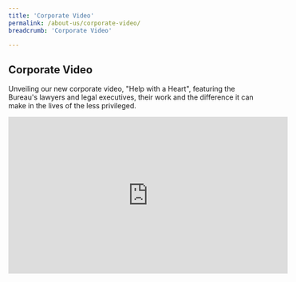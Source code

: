 ```yaml
---
title: 'Corporate Video'
permalink: /about-us/corporate-video/
breadcrumb: 'Corporate Video'

---
```


## Corporate Video

Unveiling our new corporate video, "Help with a Heart", featuring the Bureau's lawyers and legal executives, their work and the difference it can make in the lives of the less privileged.<br>

<div class="bp-youtube">
  <iframe width="560" height="315" src="https://www.youtube.com/embed/fOnfIARJjGs?rel=0" frameborder="0" allow="accelerometer; autoplay; encrypted-media; gyroscope; picture-in-picture" allowfullscreen title="Help with a Heart"></iframe>
</div>